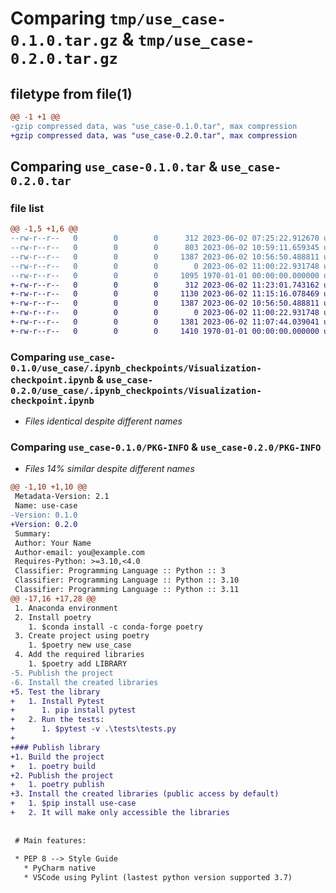 # Comparing `tmp/use_case-0.1.0.tar.gz` & `tmp/use_case-0.2.0.tar.gz`

## filetype from file(1)

```diff
@@ -1 +1 @@
-gzip compressed data, was "use_case-0.1.0.tar", max compression
+gzip compressed data, was "use_case-0.2.0.tar", max compression
```

## Comparing `use_case-0.1.0.tar` & `use_case-0.2.0.tar`

### file list

```diff
@@ -1,5 +1,6 @@
--rw-r--r--   0        0        0      312 2023-06-02 07:25:22.912670 use_case-0.1.0/pyproject.toml
--rw-r--r--   0        0        0      803 2023-06-02 10:59:11.659345 use_case-0.1.0/README.md
--rw-r--r--   0        0        0     1387 2023-06-02 10:56:50.488811 use_case-0.1.0/use_case/.ipynb_checkpoints/Visualization-checkpoint.ipynb
--rw-r--r--   0        0        0        0 2023-06-02 11:00:22.931748 use_case-0.1.0/use_case/__init__.py
--rw-r--r--   0        0        0     1095 1970-01-01 00:00:00.000000 use_case-0.1.0/PKG-INFO
+-rw-r--r--   0        0        0      312 2023-06-02 11:23:01.743162 use_case-0.2.0/pyproject.toml
+-rw-r--r--   0        0        0     1130 2023-06-02 11:15:16.078469 use_case-0.2.0/README.md
+-rw-r--r--   0        0        0     1387 2023-06-02 10:56:50.488811 use_case-0.2.0/use_case/.ipynb_checkpoints/Visualization-checkpoint.ipynb
+-rw-r--r--   0        0        0        0 2023-06-02 11:00:22.931748 use_case-0.2.0/use_case/__init__.py
+-rw-r--r--   0        0        0     1381 2023-06-02 11:07:44.039041 use_case-0.2.0/use_case/Visualization.ipynb
+-rw-r--r--   0        0        0     1410 1970-01-01 00:00:00.000000 use_case-0.2.0/PKG-INFO
```

### Comparing `use_case-0.1.0/use_case/.ipynb_checkpoints/Visualization-checkpoint.ipynb` & `use_case-0.2.0/use_case/.ipynb_checkpoints/Visualization-checkpoint.ipynb`

 * *Files identical despite different names*

### Comparing `use_case-0.1.0/PKG-INFO` & `use_case-0.2.0/PKG-INFO`

 * *Files 14% similar despite different names*

```diff
@@ -1,10 +1,10 @@
 Metadata-Version: 2.1
 Name: use-case
-Version: 0.1.0
+Version: 0.2.0
 Summary: 
 Author: Your Name
 Author-email: you@example.com
 Requires-Python: >=3.10,<4.0
 Classifier: Programming Language :: Python :: 3
 Classifier: Programming Language :: Python :: 3.10
 Classifier: Programming Language :: Python :: 3.11
@@ -17,16 +17,28 @@
 1. Anaconda environment
 2. Install poetry
    1. $conda install -c conda-forge poetry
 3. Create project using poetry
    1. $poetry new use_case
 4. Add the required libraries
    1. $poetry add LIBRARY
-5. Publish the project
-6. Install the created libraries
+5. Test the library
+   1. Install Pytest
+      1. pip install pytest
+   2. Run the tests: 
+      1. $pytest -v .\tests\tests.py
+
+### Publish library 
+1. Build the project
+   1. poetry build
+2. Publish the project
+   1. poetry publish
+3. Install the created libraries (public access by default)
+   1. $pip install use-case
+   2. It will make only accessible the libraries
 
 
 # Main features: 
 
 * PEP 8 --> Style Guide
   * PyCharm native 
   * VSCode using Pylint (lastest python version supported 3.7)
```

